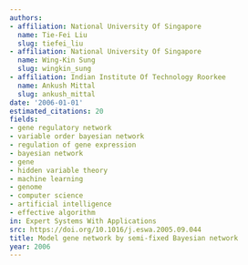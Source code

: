 ```yaml
---
authors:
- affiliation: National University Of Singapore
  name: Tie-Fei Liu
  slug: tiefei_liu
- affiliation: National University Of Singapore
  name: Wing-Kin Sung
  slug: wingkin_sung
- affiliation: Indian Institute Of Technology Roorkee
  name: Ankush Mittal
  slug: ankush_mittal
date: '2006-01-01'
estimated_citations: 20
fields:
- gene regulatory network
- variable order bayesian network
- regulation of gene expression
- bayesian network
- gene
- hidden variable theory
- machine learning
- genome
- computer science
- artificial intelligence
- effective algorithm
in: Expert Systems With Applications
src: https://doi.org/10.1016/j.eswa.2005.09.044
title: Model gene network by semi-fixed Bayesian network
year: 2006
---
```

